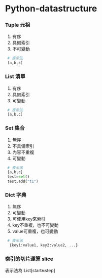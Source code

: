 # Python-datastructure

### Tuple 元祖
1. 有序
2. 具備索引
3. 不可變動
```python
 # 表示法
 (a,b,c)
```

### List 清單
1. 有序
2. 具備索引
3. 可變動
```python
 # 表示法
 [a,b,c]
```


### Set 集合
1. 無序
2. 不具備索引
3. 內容不重複
4. 可變動
```python
 # 表示法
 {a,b,c}
 test=set()
 test.add("t1")
```

### Dict 字典
1. 無序
2. 可變動
3. 可使用key來索引
4. key不重複，也不可變動
5. value可重複，也可變動
```python
 # 表示法
  {key1:value1, key2:value2, ...}
```

### 索引的切片運算 slice
表示法為 List[start:end:step]

